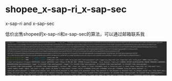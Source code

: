# shopee_x-sap-ri_x-sap-sec



x-sap-ri and x-sap-sec

低价出售shopee的x-sap-ri和x-sap-sec的算法，可以通过邮箱联系我

[![example](https://github.com/nmsdss/shopee_x-sap-ri_x-sap-sec/raw/main/aaa.png)](https://github.com/nmsdss/shopee_x-sap-ri_x-sap-sec/blob/main/aaa.png)


